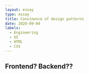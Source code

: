 ```yaml
---
layout: essay
type: essay
title: Convinence of design patterns
date: 2020-09-04
labels:
  - Engineering
  - UI
  - HTML
  - CSS
---
```


## Frontend? Backend??
